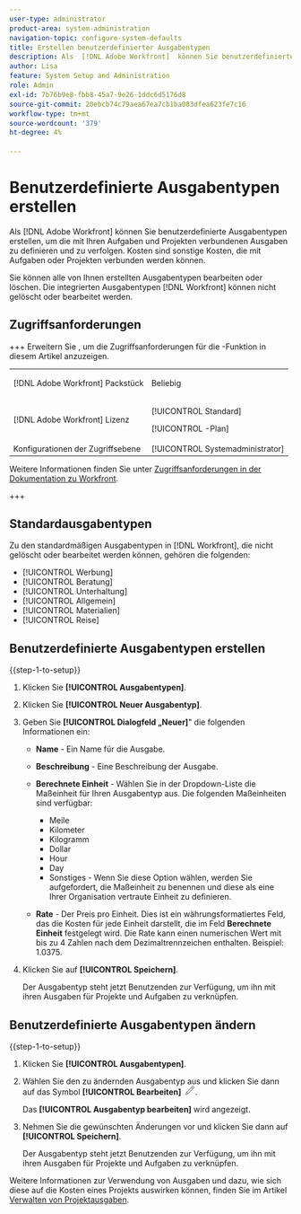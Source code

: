 ```yaml
---
user-type: administrator
product-area: system-administration
navigation-topic: configure-system-defaults
title: Erstellen benutzerdefinierter Ausgabentypen
description: Als  [!DNL Adobe Workfront]  können Sie benutzerdefinierte Ausgabentypen erstellen, um die mit Ihren Aufgaben und Projekten verbundenen Ausgaben zu definieren und zu verfolgen. Kosten sind sonstige Kosten, die mit Aufgaben oder Projekten verbunden werden können.
author: Lisa
feature: System Setup and Administration
role: Admin
exl-id: 7b76b9e8-fbb8-45a7-9e26-1ddc6d5176d8
source-git-commit: 20ebcb74c79aea67ea7cb1ba083dfea623fe7c16
workflow-type: tm+mt
source-wordcount: '379'
ht-degree: 4%

---
```


# Benutzerdefinierte Ausgabentypen erstellen

<!--**DON'T DELETE, DRAFT OR HIDE THIS ARTICLE. IT IS LINKED TO THE PRODUCT THROUGH THE CONTEXT SENSITIVE HELP LINKS.-->

Als [!DNL Adobe Workfront] können Sie benutzerdefinierte Ausgabentypen erstellen, um die mit Ihren Aufgaben und Projekten verbundenen Ausgaben zu definieren und zu verfolgen. Kosten sind sonstige Kosten, die mit Aufgaben oder Projekten verbunden werden können.

Sie können alle von Ihnen erstellten Ausgabentypen bearbeiten oder löschen. Die integrierten Ausgabentypen [!DNL Workfront] können nicht gelöscht oder bearbeitet werden.

## Zugriffsanforderungen

+++ Erweitern Sie , um die Zugriffsanforderungen für die -Funktion in diesem Artikel anzuzeigen.

<table style="table-layout:auto"> 
 <col> 
 <col> 
 <tbody> 
  <tr> 
   <td>[!DNL Adobe Workfront] Packstück</td> 
   <td><p>Beliebig</p></td> 
  </tr> 
  <tr> 
   <td>[!DNL Adobe Workfront] Lizenz</td> 
   <td><p>[!UICONTROL Standard]</p>
       <p>[!UICONTROL -Plan]</p></td>
  </tr> 
  <tr> 
   <td>Konfigurationen der Zugriffsebene</td> 
   <td>[!UICONTROL Systemadministrator]</td> 
  </tr> 
 </tbody> 
</table>

Weitere Informationen finden Sie unter [Zugriffsanforderungen in der Dokumentation zu Workfront](/help/quicksilver/administration-and-setup/add-users/access-levels-and-object-permissions/access-level-requirements-in-documentation.md).

+++

## Standardausgabentypen

Zu den standardmäßigen Ausgabentypen in [!DNL Workfront], die nicht gelöscht oder bearbeitet werden können, gehören die folgenden:

* [!UICONTROL Werbung]
* [!UICONTROL Beratung]
* [!UICONTROL Unterhaltung]
* [!UICONTROL Allgemein]
* [!UICONTROL Materialien]
* [!UICONTROL Reise]

## Benutzerdefinierte Ausgabentypen erstellen

{{step-1-to-setup}}

1. Klicken Sie **[!UICONTROL Ausgabentypen]**.
1. Klicken Sie **[!UICONTROL Neuer Ausgabentyp]**.
1. Geben Sie **[!UICONTROL Dialogfeld „Neuer]**&quot; die folgenden Informationen ein:

   * **Name** - Ein Name für die Ausgabe.
   * **Beschreibung** - Eine Beschreibung der Ausgabe.
   * **Berechnete Einheit** - Wählen Sie in der Dropdown-Liste die Maßeinheit für Ihren Ausgabentyp aus. Die folgenden Maßeinheiten sind verfügbar:

      * Meile
      * Kilometer
      * Kilogramm
      * Dollar
      * Hour
      * Day
      * Sonstiges - Wenn Sie diese Option wählen, werden Sie aufgefordert, die Maßeinheit zu benennen und diese als eine Ihrer Organisation vertraute Einheit zu definieren.

   * **Rate** - Der Preis pro Einheit. Dies ist ein währungsformatiertes Feld, das die Kosten für jede Einheit darstellt, die im Feld **Berechnete Einheit** festgelegt wird. Die Rate kann einen numerischen Wert mit bis zu 4 Zahlen nach dem Dezimaltrennzeichen enthalten. Beispiel: 1.0375.

1. Klicken Sie auf **[!UICONTROL Speichern]**.

   Der Ausgabentyp steht jetzt Benutzenden zur Verfügung, um ihn mit ihren Ausgaben für Projekte und Aufgaben zu verknüpfen.

## Benutzerdefinierte Ausgabentypen ändern

{{step-1-to-setup}}

1. Klicken Sie **[!UICONTROL Ausgabentypen]**.
1. Wählen Sie den zu ändernden Ausgabentyp aus und klicken Sie dann auf das Symbol **[!UICONTROL Bearbeiten]** ![Symbol Bearbeiten](assets/edit-icon.png).

   Das **[!UICONTROL Ausgabentyp bearbeiten]** wird angezeigt.

1. Nehmen Sie die gewünschten Änderungen vor und klicken Sie dann auf **[!UICONTROL Speichern]**.

   Der Ausgabentyp steht jetzt Benutzenden zur Verfügung, um ihn mit ihren Ausgaben für Projekte und Aufgaben zu verknüpfen.

Weitere Informationen zur Verwendung von Ausgaben und dazu, wie sich diese auf die Kosten eines Projekts auswirken können, finden Sie im Artikel [Verwalten von Projektausgaben](../../../manage-work/projects/project-finances/manage-project-expenses.md).
